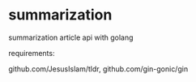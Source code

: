 # summarization
summarization article api with golang

requirements: 

github.com/JesusIslam/tldr,
github.com/gin-gonic/gin

